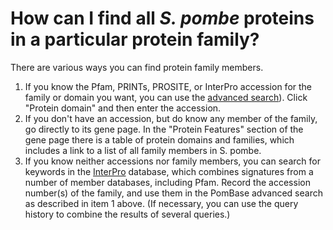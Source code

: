 # How can I find all *S. pombe* proteins in a particular protein family?
<!-- pombase_categories: Orthology,Finding data -->

There are various ways you can find protein family members.

1.  If you know the Pfam, PRINTs, PROSITE, or InterPro accession for the
    family or domain you want, you can use the [advanced search](/query)).
    Click "Protein domain" and then enter the accession.
2.  If you don't have an accession, but do know any member of the
    family, go directly to its gene page. In the "Protein Features"
    section of the gene page there is a table of protein domains and
    families, which includes a link to a list of all family members
    in S. pombe.
3.  If you know neither accessions nor family members, you can search
    for keywords in the [InterPro](http://www.ebi.ac.uk/interpro/)
    database, which combines signatures from a number of member
    databases, including Pfam. Record the accession number(s) of the
    family, and use them in the PomBase advanced search as described
    in item 1 above. (If necessary, you can use the query history to
    combine the results of several queries.)

<!--
Example query: [Proteins matching "ATPase, AAA-type, core" (Pfam:PF00004)](/spombe/query/builder?filter=37&value=%5B%7B%22param%22:%7B%22filter_1%22:%7B%22filter%22:%224%22,%22query_1%22:%22pfam_pf%22,%22query_2%22:%22PF00004%22%7D%7D,%22filter_count%22:%221%22%7D%5D) 
-->
